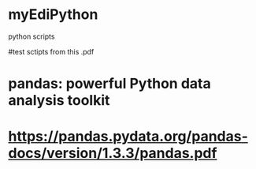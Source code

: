 # myEdiPython
python scripts

#test sctipts from this .pdf
# pandas: powerful Python data analysis toolkit
# https://pandas.pydata.org/pandas-docs/version/1.3.3/pandas.pdf
